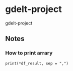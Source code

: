 # gdelt-project
gdelt-project

## Notes

### How to print arrary
  
    print(*df_result, sep = ",")
